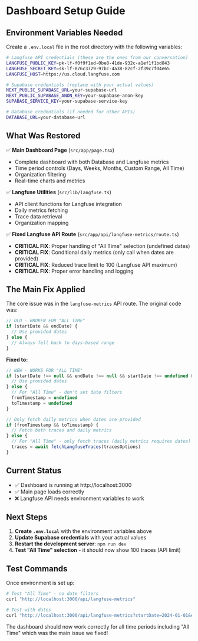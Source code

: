 # Dashboard Setup Guide

## Environment Variables Needed

Create a `.env.local` file in the root directory with the following variables:

```bash
# Langfuse API credentials (these are the ones from our conversation)
LANGFUSE_PUBLIC_KEY=pk-lf-f0f9f1ed-0be8-41de-932c-a1ef1f1bd843
LANGFUSE_SECRET_KEY=sk-lf-876c3729-97bc-4a38-82cf-2f39c7f04e65
LANGFUSE_HOST=https://us.cloud.langfuse.com

# Supabase credentials (replace with your actual values)
NEXT_PUBLIC_SUPABASE_URL=your-supabase-url
NEXT_PUBLIC_SUPABASE_ANON_KEY=your-supabase-anon-key
SUPABASE_SERVICE_KEY=your-supabase-service-key

# Database credentials (if needed for other APIs)
DATABASE_URL=your-database-url
```

## What Was Restored

✅ **Main Dashboard Page** (`src/app/page.tsx`)
- Complete dashboard with both Database and Langfuse metrics
- Time period controls (Days, Weeks, Months, Custom Range, All Time)
- Organization filtering
- Real-time charts and metrics

✅ **Langfuse Utilities** (`src/lib/langfuse.ts`)
- API client functions for Langfuse integration
- Daily metrics fetching
- Trace data retrieval
- Organization mapping

✅ **Fixed Langfuse API Route** (`src/app/api/langfuse-metrics/route.ts`)
- **CRITICAL FIX**: Proper handling of "All Time" selection (undefined dates)
- **CRITICAL FIX**: Conditional daily metrics (only call when dates are provided)
- **CRITICAL FIX**: Reduced trace limit to 100 (Langfuse API maximum)
- **CRITICAL FIX**: Proper error handling and logging

## The Main Fix Applied

The core issue was in the `langfuse-metrics` API route. The original code was:

```typescript
// OLD - BROKEN FOR "ALL TIME"
if (startDate && endDate) {
  // Use provided dates
} else {
  // Always fell back to days-based range
}
```

**Fixed to:**

```typescript
// NEW - WORKS FOR "ALL TIME"
if (startDate !== null && endDate !== null && startDate !== undefined && endDate !== undefined) {
  // Use provided dates
} else {
  // For "All Time" - don't set date filters
  fromTimestamp = undefined
  toTimestamp = undefined
}

// Only fetch daily metrics when dates are provided
if (fromTimestamp && toTimestamp) {
  // Fetch both traces and daily metrics
} else {
  // For "All Time" - only fetch traces (daily metrics requires dates)
  traces = await fetchLangfuseTraces(tracesOptions)
}
```

## Current Status

- ✅ Dashboard is running at http://localhost:3000
- ✅ Main page loads correctly  
- ❌ Langfuse API needs environment variables to work

## Next Steps

1. **Create `.env.local`** with the environment variables above
2. **Update Supabase credentials** with your actual values
3. **Restart the development server**: `npm run dev`
4. **Test "All Time" selection** - it should now show 100 traces (API limit)

## Test Commands

Once environment is set up:

```bash
# Test "All Time" - no date filters
curl "http://localhost:3000/api/langfuse-metrics"

# Test with dates
curl "http://localhost:3000/api/langfuse-metrics?startDate=2024-01-01&endDate=2024-12-31"
```

The dashboard should now work correctly for all time periods including "All Time" which was the main issue we fixed! 